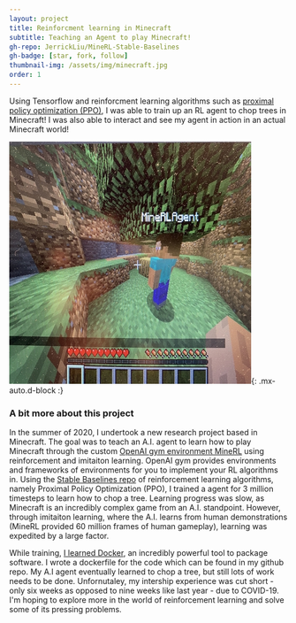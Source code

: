 ```yaml
---
layout: project
title: Reinforcment learning in Minecraft
subtitle: Teaching an Agent to play Minecraft!
gh-repo: JerrickLiu/MineRL-Stable-Baselines
gh-badge: [star, fork, follow]
thumbnail-img: /assets/img/minecraft.jpg
order: 1
---
```


Using Tensorflow and reinforcment learning algorithms such as [proximal policy optimization (PPO)](2020-07-13-FourthPost.md), I was able to train up an RL agent to chop trees in Minecraft! I was also able to interact and see my agent in action in an actual Minecraft world!

![Agent](/assets/img/minecraft.jpg){: .mx-auto.d-block :}

### A bit more about this project

In the summer of 2020, I undertook a new research
project based in Minecraft. The goal was to teach an
A.I. agent to learn how to play Minecraft through
the custom [OpenAI gym environment MineRL](https://minerl.io/competition/) using
reinforcement and imitaiton learning. OpenAI gym
provides environments and frameworks of environments
for you to implement your RL algorithms in. Using
the [Stable Baselines repo](https://github.com/hill-a/stable-baselines) of reinforcement learning
algorithms, namely Proximal Policy Optimization
(PPO), I trained a agent for 3 million timesteps to
learn how to chop a tree. Learning progress was
slow, as Minecraft is an incredibly complex game
from an A.I. standpoint. However, through imitaiton
learning, where the A.I. learns from human
demonstrations (MineRL provided 60 million frames of
human gameplay), learning was expedited by a large
factor.

While training, [I learned Docker](2020-07-16-SixthPost.md), an incredibly
powerful tool to package software. I wrote a
dockerfile for the code which can be found in my
github repo. My A.I agent eventually learned to chop
a tree, but still lots of work needs to be done.
Unfornutaley, my intership experience was cut short - only six weeks as opposed to nine weeks like last
year - due to COVID-19. I'm hoping to explore more
in the world of reinforcement learning and solve
some of its pressing problems.
